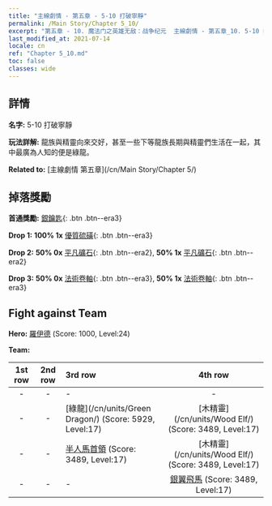 ```yaml
---
title: "主線劇情 - 第五章 - 5-10 打破寧靜"
permalink: /Main Story/Chapter 5_10/
excerpt: "第五章 - 10. 魔法门之英雄无敌：战争纪元  主線劇情 - 第五章_10. 5-10 打破寧靜"
last_modified_at: 2021-07-14
locale: cn
ref: "Chapter 5_10.md"
toc: false
classes: wide
---
```


## 詳情

 **名字:** 5-10 打破寧靜

 **玩法詳解:** 龍族與精靈向來交好，甚至一些下等龍族長期與精靈們生活在一起，其中最廣為人知的便是綠龍。

 **Related to:** [主線劇情 第五章](/cn/Main Story/Chapter 5/)

## 掉落獎勵

 **首通獎勵:** [銀鑰匙](/cn/Items/con_693/){: .btn .btn--era3}

 **Drop 1:** **100% 1x** [優質硫磺](/cn/Items/mat_15/){: .btn .btn--era3}

 **Drop 2:** **50% 0x** [平凡礦石](/cn/Items/mat_6/){: .btn .btn--era2}, **50% 1x** [平凡礦石](/cn/Items/mat_6/){: .btn .btn--era2}

 **Drop 3:** **50% 0x** [法術卷軸](/cn/Items/con_694/){: .btn .btn--era3}, **50% 1x** [法術卷軸](/cn/Items/con_694/){: .btn .btn--era3}


## Fight against Team
 **Hero:** [羅伊德](/cn/heroes/Ryland/) (Score: 1000, Level:24)

 **Team:**


  | 1st row | 2nd row | 3rd row | 4th row |
  |:----:|:----:|:----|:----:|
  | - | - | - | - |
  | - | - | [綠龍](/cn/units/Green Dragon/) (Score: 5929, Level:17)  | [木精靈](/cn/units/Wood Elf/) (Score: 3489, Level:17)  |
  | - | - | [半人馬首領](/cn/units/Centaur/) (Score: 3489, Level:17)  | [木精靈](/cn/units/Wood Elf/) (Score: 3489, Level:17)  |
  | - | - | - | [銀翼飛馬](/cn/units/Pegasus/) (Score: 3489, Level:17)  |


